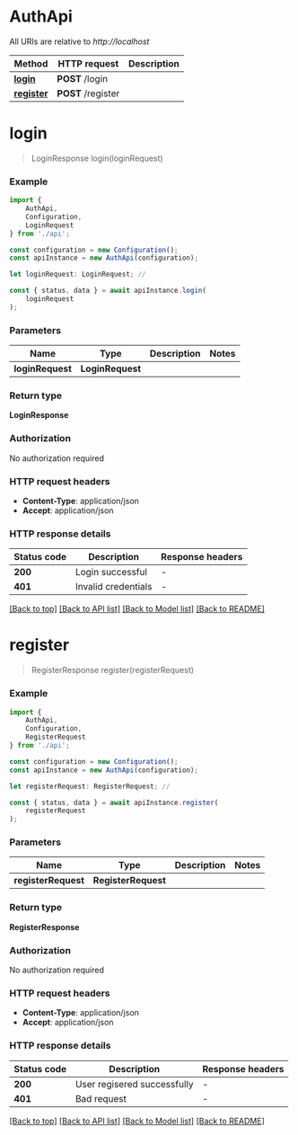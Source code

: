 # AuthApi

All URIs are relative to *http://localhost*

|Method | HTTP request | Description|
|------------- | ------------- | -------------|
|[**login**](#login) | **POST** /login | |
|[**register**](#register) | **POST** /register | |

# **login**
> LoginResponse login(loginRequest)


### Example

```typescript
import {
    AuthApi,
    Configuration,
    LoginRequest
} from './api';

const configuration = new Configuration();
const apiInstance = new AuthApi(configuration);

let loginRequest: LoginRequest; //

const { status, data } = await apiInstance.login(
    loginRequest
);
```

### Parameters

|Name | Type | Description  | Notes|
|------------- | ------------- | ------------- | -------------|
| **loginRequest** | **LoginRequest**|  | |


### Return type

**LoginResponse**

### Authorization

No authorization required

### HTTP request headers

 - **Content-Type**: application/json
 - **Accept**: application/json


### HTTP response details
| Status code | Description | Response headers |
|-------------|-------------|------------------|
|**200** | Login successful |  -  |
|**401** | Invalid credentials |  -  |

[[Back to top]](#) [[Back to API list]](../README.md#documentation-for-api-endpoints) [[Back to Model list]](../README.md#documentation-for-models) [[Back to README]](../README.md)

# **register**
> RegisterResponse register(registerRequest)


### Example

```typescript
import {
    AuthApi,
    Configuration,
    RegisterRequest
} from './api';

const configuration = new Configuration();
const apiInstance = new AuthApi(configuration);

let registerRequest: RegisterRequest; //

const { status, data } = await apiInstance.register(
    registerRequest
);
```

### Parameters

|Name | Type | Description  | Notes|
|------------- | ------------- | ------------- | -------------|
| **registerRequest** | **RegisterRequest**|  | |


### Return type

**RegisterResponse**

### Authorization

No authorization required

### HTTP request headers

 - **Content-Type**: application/json
 - **Accept**: application/json


### HTTP response details
| Status code | Description | Response headers |
|-------------|-------------|------------------|
|**200** | User regisered successfully |  -  |
|**401** | Bad request |  -  |

[[Back to top]](#) [[Back to API list]](../README.md#documentation-for-api-endpoints) [[Back to Model list]](../README.md#documentation-for-models) [[Back to README]](../README.md)

